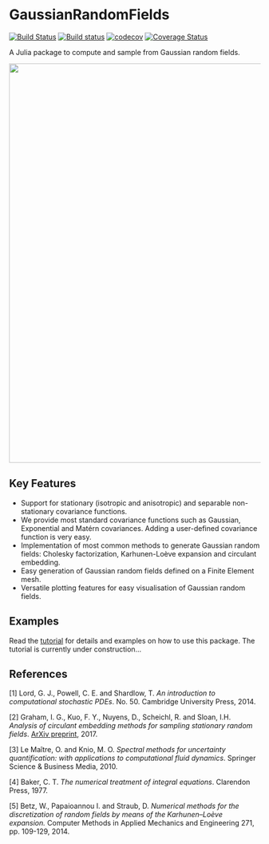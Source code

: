 # GaussianRandomFields
[![Build Status](https://travis-ci.org/PieterjanRobbe/GaussianRandomFields.jl.png)](https://travis-ci.org/PieterjanRobbe/GaussianRandomFields.jl)
[![Build status](https://ci.appveyor.com/api/projects/status/ipudv3k7n97q5366?svg=true)](https://ci.appveyor.com/project/PieterjanRobbe/gaussianrandomfields-jl)
[![codecov](https://codecov.io/gh/PieterjanRobbe/GaussianRandomFields.jl/branch/master/graph/badge.svg)](https://codecov.io/gh/PieterjanRobbe/GaussianRandomFields.jl)
[![Coverage Status](https://coveralls.io/repos/github/PieterjanRobbe/GaussianRandomFields.jl/badge.svg?branch=master)](https://coveralls.io/github/PieterjanRobbe/GaussianRandomFields.jl?branch=master)

A Julia package to compute and sample from Gaussian random fields.

<p align="center">
<img align="middle" src="https://github.com/PieterjanRobbe/GaussianRandomFields.jl/blob/master/figures/front.png" width="800">
</p>

## Key Features

* Support for stationary (isotropic and anisotropic) and separable non-stationary covariance functions. 
* We provide most standard covariance functions such as Gaussian, Exponential and Mat&eacute;rn covariances. Adding a user-defined covariance function is very easy.
* Implementation of most common methods to generate Gaussian random fields: Cholesky factorization, Karhunen-Lo&egrave;ve expansion and circulant embedding.
* Easy generation of Gaussian random fields defined on a Finite Element mesh.
* Versatile plotting features for easy visualisation of Gaussian random fields.

## Examples

Read the [tutorial](http://nbviewer.jupyter.org/github/PieterjanRobbe/GaussianRandomFields.jl/blob/master/tutorial/tutorial.ipynb) for details and examples on how to use this package. The tutorial is currently under construction...

## References

[1] Lord, G. J., Powell, C. E. and Shardlow, T. *An introduction to computational stochastic PDEs*. No. 50. Cambridge University Press, 2014.

[2] Graham, I. G., Kuo, F. Y., Nuyens, D., Scheichl, R. and Sloan, I.H. *Analysis of circulant embedding methods for sampling stationary random fields*. [ArXiv preprint](https://arxiv.org/abs/1710.00751), 2017.

[3] Le Maître, O. and Knio, M. O. *Spectral methods for uncertainty quantification: with applications to computational fluid dynamics*. Springer Science & Business Media, 2010.

[4] Baker, C. T. *The numerical treatment of integral equations*. Clarendon Press, 1977.

[5] Betz, W., Papaioannou I. and Straub, D. *Numerical methods for the discretization of random fields by means of the Karhunen–Loève expansion.* Computer Methods in Applied Mechanics and Engineering 271, pp. 109-129, 2014.
